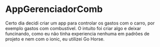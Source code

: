 # AppGerenciadorComb

Certo dia decidi criar um app para controlar os gastos com o carro, por exemplo gastos com combustivel.
O intuito foi criar algo e deixar funcinando, como eu não tinha experiencia nenhuma em padrões de projeto e nem com o ionic, eu utilizei Go Horse.
